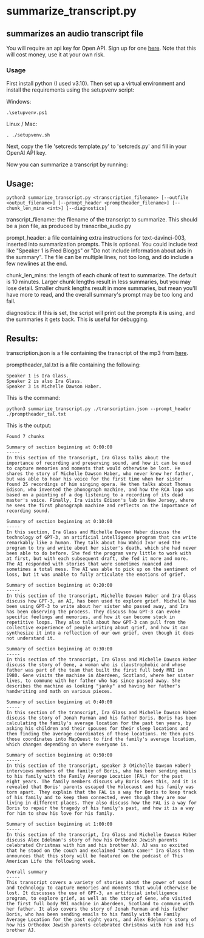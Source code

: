 # summarize_transcript.py
## summarizes an audio transcript file

You will require an api key for Open API. Sign up for one [here](https://openai.com/api/). Note that this will cost money, use it at your own risk.

### Usage

First install python (I used v3.10). Then set up a virtual environment and install the requirements using the setupvenv script:

Windows:
```
.\setupvenv.ps1
```

Linux / Mac:
```
. ./setupvenv.sh
```

Next, copy the file 'setcreds template.py' to 'setcreds.py' and fill in your OpenAI API key.

Now you can summarize a transcript by running:

Usage:
---
```
python3 summarize_transcript.py <transcription_filename> [--outfile <output_filename>] [--prompt_header <promptheader_filename>] [--chunk_len_mins <int>] [--diagnostics]
```
transcript_filename: the filename of the transcript to summarize. This should be a json file, as produced by transcribe_audio.py

prompt_header: a file containing extra instructions for text-davinci-003, inserted into summarization prompts. This is optional. You could include text like "Speaker 1 is Fred Bloggs" or "Do not include information about ads in the summary". The file can be multiple lines, not too long, and do include a few newlines at the end.

chunk_len_mins: the length of each chunk of text to summarize. The default is 10 minutes. Larger chunk lengths result in less summaries, but you may lose detail. Smaller chunk lengths result in more summaries, but mean you'll have more to read, and the overall summary's prompt may be too long and fail.

diagnostics: if this is set, the script will print out the prompts it is using, and the summaries it gets back. This is useful for debugging.

Results:
---

transcription.json is a file containing the transcript of the mp3 from [here](https://www.thisamericanlife.org/757/the-ghost-in-the-machine).

promptheader_tal.txt is a file containing the following:
```
Speaker 1 is Ira Glass.
Speaker 2 is also Ira Glass.
Speaker 3 is Michelle Dawson Haber.
```

This is the command:
```
python3 summarize_transcript.py ./transcription.json --prompt_header ./promptheader_tal.txt
```

This is the output:
```
Found 7 chunks

Summary of section beginning at 0:00:00
-----
In this section of the transcript, Ira Glass talks about the importance of recording and preserving sound, and how it can be used to capture memories and moments that would otherwise be lost. He shares the story of Michelle Dawson Haber, who never knew her father, but was able to hear his voice for the first time when her sister found 25 recordings of him singing opera. He then talks about Thomas Edison, who invented the phonograph machine, and how the RCA logo was based on a painting of a dog listening to a recording of its dead master's voice. Finally, Ira visits Edison's lab in New Jersey, where he sees the first phonograph machine and reflects on the importance of recording sound.

Summary of section beginning at 0:10:00
-----
In this section, Ira Glass and Michelle Dawson Haber discuss the technology of GPT-3, an artificial intelligence program that can write remarkably like a human. They talk about how Wahid Ivar used the program to try and write about her sister's death, which she had never been able to do before. She fed the program very little to work with at first, but with each subsequent draft, she fed it more and more. The AI responded with stories that were sometimes nuanced and sometimes a total mess. The AI was able to pick up on the sentiment of loss, but it was unable to fully articulate the emotions of grief.

Summary of section beginning at 0:20:00
-----
In this section of the transcript, Michelle Dawson Haber and Ira Glass discuss how GPT-3, an AI, has been used to explore grief. Michelle has been using GPT-3 to write about her sister who passed away, and Ira has been observing the process. They discuss how GPT-3 can evoke specific feelings and memories, and how it can become stuck in repetitive loops. They also talk about how GPT-3 can pull from the collective experience of people writing about grief, and how it can synthesize it into a reflection of our own grief, even though it does not understand it.

Summary of section beginning at 0:30:00
-----
In this section of the transcript, Ira Glass and Michelle Dawson Haber discuss the story of Gene, a woman who is claustrophobic and whose father was part of the team that built the first full body MRI in 1980. Gene visits the machine in Aberdeen, Scotland, where her sister lives, to commune with her father who has since passed away. She describes the machine as looking "janky" and having her father's handwriting and math on various pieces.

Summary of section beginning at 0:40:00
-----
In this section of the transcript, Ira Glass and Michelle Dawson Haber discuss the story of Jonah Furman and his father Boris. Boris has been calculating the family's average location for the past ten years, by asking his children and their spouses for their sleep locations and then finding the average coordinates of those locations. He then puts those coordinates into MapQuest to find the family's average location, which changes depending on where everyone is.

Summary of section beginning at 0:50:00
-----
In this section of the transcript, speaker 3 (Michelle Dawson Haber) interviews members of the family of Boris, who has been sending emails to his family with the Family Average Location (FAL) for the past eight years. The family members discuss why Boris does this, and it is revealed that Boris' parents escaped the Holocaust and his family was torn apart. They explain that the FAL is a way for Boris to keep track of his family and to keep them connected, even though they are now living in different places. They also discuss how the FAL is a way for Boris to repair the tragedy of his family's past, and how it is a way for him to show his love for his family.

Summary of section beginning at 1:00:00
-----
In this section of the transcript, Ira Glass and Michelle Dawson Haber discuss Alex Edelman's story of how his Orthodox Jewish parents celebrated Christmas with him and his brother AJ. AJ was so excited that he stood on the couch and exclaimed "Santa came!" Ira Glass then announces that this story will be featured on the podcast of This American Life the following week.

Overall summary
-----
This transcript covers a variety of stories about the power of sound and technology to capture memories and moments that would otherwise be lost. It discusses the use of GPT-3, an artificial intelligence program, to explore grief, as well as the story of Gene, who visited the first full body MRI machine in Aberdeen, Scotland to commune with her father. It also covers the story of Jonah Furman and his father Boris, who has been sending emails to his family with the Family Average Location for the past eight years, and Alex Edelman's story of how his Orthodox Jewish parents celebrated Christmas with him and his brother AJ.
```
